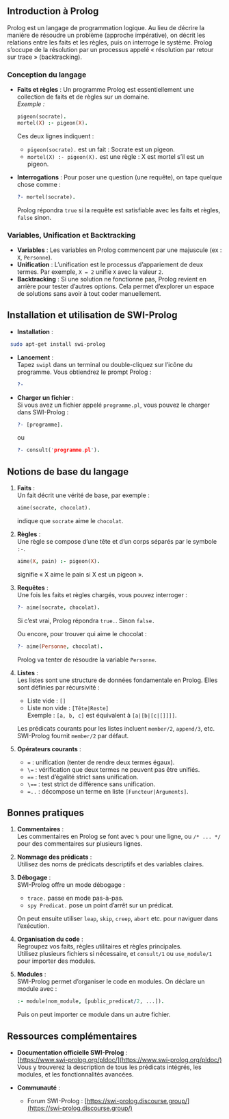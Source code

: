 ## Introduction à Prolog

Prolog est un langage de programmation logique. Au lieu de décrire la manière de résoudre un problème (approche impérative), on décrit les relations entre les faits et les règles, puis on interroge le système. Prolog s’occupe de la résolution par un processus appelé « résolution par retour sur trace » (backtracking).

### Conception du langage

- **Faits et règles** : Un programme Prolog est essentiellement une collection de faits et de règles sur un domaine.  
  *Exemple :*  
  
  ```prolog
  pigeon(socrate).
  mortel(X) :- pigeon(X).
  ```
  
  Ces deux lignes indiquent :  
  
  - `pigeon(socrate).` est un fait : Socrate est un pigeon.
  - `mortel(X) :- pigeon(X).` est une règle : X est mortel s’il est un pigeon.

- **Interrogations** : Pour poser une question (une requête), on tape quelque chose comme :  
  
  ```prolog
  ?- mortel(socrate).
  ```
  
  Prolog répondra `true` si la requête est satisfiable avec les faits et règles, `false` sinon.

### Variables, Unification et Backtracking

- **Variables** : Les variables en Prolog commencent par une majuscule (ex : `X`, `Personne`).
- **Unification** : L’unification est le processus d’appariement de deux termes. Par exemple, `X = 2` unifie `X` avec la valeur `2`.
- **Backtracking** : Si une solution ne fonctionne pas, Prolog revient en arrière pour tester d’autres options. Cela permet d’explorer un espace de solutions sans avoir à tout coder manuellement.

## Installation et utilisation de SWI-Prolog

- **Installation** :  

 ```bash
  sudo apt-get install swi-prolog
 ```


- **Lancement** :  
  Tapez `swipl` dans un terminal ou double-cliquez sur l’icône du programme. Vous obtiendrez le prompt Prolog :  
  
  ```prolog
  ?-
  ```

- **Charger un fichier** :  
  Si vous avez un fichier appelé `programme.pl`, vous pouvez le charger dans SWI-Prolog :  
  
  ```prolog
  ?- [programme].
  ```
  
  ou  
  
  ```prolog
  ?- consult('programme.pl').
  ```

## Notions de base du langage

1. **Faits** :  
   Un fait décrit une vérité de base, par exemple :  
   
   ```prolog
   aime(socrate, chocolat).
   ```
   
   indique que `socrate` aime le `chocolat`.

2. **Règles** :  
   Une règle se compose d’une tête et d’un corps séparés par le symbole `:-`.  
   
   ```prolog
   aime(X, pain) :- pigeon(X).
   ```
   
   signifie « X aime le pain si X est un pigeon ».

3. **Requêtes** :  
   Une fois les faits et règles chargés, vous pouvez interroger :  
   
   ```prolog
   ?- aime(socrate, chocolat).
   ```
   
   Si c’est vrai, Prolog répondra `true.`. Sinon `false.`  
   
   Ou encore, pour trouver qui aime le chocolat :
   
   ```prolog
   ?- aime(Personne, chocolat).
   ```
   
   Prolog va tenter de résoudre la variable `Personne`.

4. **Listes** :  
   Les listes sont une structure de données fondamentale en Prolog. Elles sont définies par récursivité :  
   
   - Liste vide : `[]`
   - Liste non vide : `[Tête|Reste]`  
     Exemple : `[a, b, c]` est équivalent à `[a|[b|[c|[]]]]`.
   
   Les prédicats courants pour les listes incluent `member/2`, `append/3`, etc. SWI-Prolog fournit `member/2` par défaut.

5. **Opérateurs courants** :  
   
   - `=` : unification (tenter de rendre deux termes égaux).
   - `\=` : vérification que deux termes ne peuvent pas être unifiés.
   - `==` : test d’égalité strict sans unification.
   - `\==` : test strict de différence sans unification.
   - `=..` : décompose un terme en liste `[Functeur|Arguments]`.


## Bonnes pratiques

1. **Commentaires** :  
   Les commentaires en Prolog se font avec `%` pour une ligne, ou `/* ... */` pour des commentaires sur plusieurs lignes.

2. **Nommage des prédicats** :  
   Utilisez des noms de prédicats descriptifs et des variables claires.

3. **Débogage** :  
   SWI-Prolog offre un mode débogage :
   
   - `trace.` passe en mode pas-à-pas.
   - `spy Predicat.` pose un point d’arrêt sur un prédicat.
   
   On peut ensuite utiliser `leap`, `skip`, `creep`, `abort` etc. pour naviguer dans l’exécution.

4. **Organisation du code** :  
   Regroupez vos faits, règles utilitaires et règles principales.  
   Utilisez plusieurs fichiers si nécessaire, et `consult/1` ou `use_module/1` pour importer des modules.

5. **Modules** :  
   SWI-Prolog permet d’organiser le code en modules. On déclare un module avec :  
   
   ```prolog
   :- module(nom_module, [public_predicat/2, ...]).
   ```
   
   Puis on peut importer ce module dans un autre fichier.
   

## Ressources complémentaires

- **Documentation officielle SWI-Prolog** :  
  [https://www.swi-prolog.org/pldoc/](https://www.swi-prolog.org/pldoc/)  
  Vous y trouverez la description de tous les prédicats intégrés, les modules, et les fonctionnalités avancées.

- **Communauté** :  
  
  - Forum SWI-Prolog : [https://swi-prolog.discourse.group/](https://swi-prolog.discourse.group/)  

